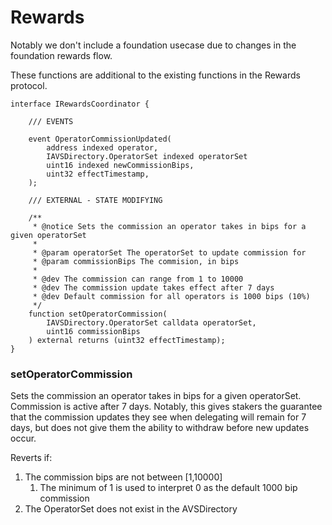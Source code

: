 # Rewards

Notably we don't include a foundation usecase due to changes in the foundation rewards flow.

These functions are additional to the existing functions in the Rewards protocol.

```solidity
interface IRewardsCoordinator {
    
    /// EVENTS

    event OperatorCommissionUpdated(
        address indexed operator,
        IAVSDirectory.OperatorSet indexed operatorSet
        uint16 indexed newCommissionBips,
        uint32 effectTimestamp,
    );

    /// EXTERNAL - STATE MODIFYING

    /**
     * @notice Sets the commission an operator takes in bips for a given operatorSet
     *
     * @param operatorSet The operatorSet to update commission for
     * @param commissionBips The commision, in bips
     *
     * @dev The commission can range from 1 to 10000
     * @dev The commission update takes effect after 7 days
     * @dev Default commission for all operators is 1000 bips (10%)
     */
    function setOperatorCommission(
        IAVSDirectory.OperatorSet calldata operatorSet,
        uint16 commissionBips
    ) external returns (uint32 effectTimestamp);
}
```

### setOperatorCommission

Sets the commission an operator takes in bips for a given operatorSet. Commission is active after 7 days. Notably, this gives stakers the guarantee that the commission updates they see when delegating will remain for 7 days, but does not give them the ability to withdraw before new updates occur.

Reverts if:

1. The commission bips are not between \[1,10000]
   1. The minimum of 1 is used to interpret 0 as the default 1000 bip commission
2. The OperatorSet does not exist in the AVSDirectory
